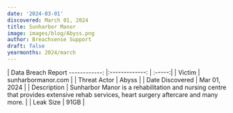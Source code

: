 ```yaml
---
date: '2024-03-01'
discovered: March 01, 2024
title: Sunharbor Manor
image: images/blog/Abyss.png
author: Breachsense Support
draft: false
yearmonths: 2024/march
---
```



| Data Breach Report
------------:     |:-------------:    | :-----:|
| Victim      | sunharbormanor.com      | 
| Threat Actor      | Abyss      | 
| Date Discovered      | Mar 01, 2024      | 
| Description      | Sunharbor Manor is a rehabilitation and nursing centre that provides extensive rehab services, heart surgery aftercare and many more.      | 
| Leak Size      | 91GB      | 

